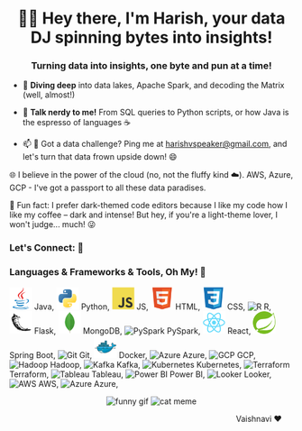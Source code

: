 <h1 align="center">👨‍💻 Hey there, I'm Harish, your data DJ spinning bytes into insights!</h1>

<h3 align="center">Turning data into insights, one byte and pun at a time!</h3>

- 🌱 **Diving deep** into data lakes, Apache Spark, and decoding the Matrix (well, almost!)

- 💬 **Talk nerdy to me!** From SQL queries to Python scripts, or how Java is the espresso of languages ☕

- 📫 💌 Got a data challenge? Ping me at harishvspeaker@gmail.com, and let's turn that data frown upside down! 😄
  
🌐 I believe in the power of the cloud (no, not the fluffy kind ☁️). AWS, Azure, GCP - I've got a passport to all these data paradises.

🎨 Fun fact: I prefer dark-themed code editors because I like my code how I like my coffee – dark and intense! But hey, if you're a light-theme lover, I won't judge... much! 😜




<h3 align="left">Let's Connect: 🤝</h3>
<p align="left">
</p>

<h3 align="left">Languages & Frameworks & Tools, Oh My! 🚀</h3>
<p align="left">
    <img src="https://raw.githubusercontent.com/devicons/devicon/master/icons/java/java-original.svg" alt="Java" width="40" height="40"/> Java,
    <img src="https://raw.githubusercontent.com/devicons/devicon/master/icons/python/python-original.svg" alt="Python" width="40" height="40"/> Python,
    <img src="https://raw.githubusercontent.com/devicons/devicon/master/icons/javascript/javascript-original.svg" alt="JavaScript" width="40" height="40"/> JS,
    <img src="https://raw.githubusercontent.com/devicons/devicon/master/icons/html5/html5-original.svg" alt="HTML" width="40" height="40"/> HTML,
    <img src="https://raw.githubusercontent.com/devicons/devicon/master/icons/css3/css3-original.svg" alt="CSS" width="40" height="40"/> CSS,
    <img src="https://www.vectorlogo.zone/logos/r-project/r-project-icon.svg" alt="R" width="40" height="40"/> R,
 <img src="https://raw.githubusercontent.com/devicons/devicon/master/icons/flask/flask-original.svg" alt="Flask" width="40" height="40"/> Flask,
    <img src="https://raw.githubusercontent.com/devicons/devicon/master/icons/mongodb/mongodb-original.svg" alt="MongoDB" width="40" height="40"/> MongoDB,
    <img src="https://www.vectorlogo.zone/logos/apache_spark/apache_spark-icon.svg" alt="PySpark" width="40" height="40"/> PySpark,
    <img src="https://raw.githubusercontent.com/devicons/devicon/master/icons/react/react-original.svg" alt="React" width="40" height="40"/> React,
 <img src="https://raw.githubusercontent.com/devicons/devicon/master/icons/spring/spring-original.svg" alt="Spring Boot" width="40" height="40"/> Spring Boot,
    <img src="https://www.vectorlogo.zone/logos/git-scm/git-scm-icon.svg" alt="Git" width="40" height="40"/> Git,
    <img src="https://raw.githubusercontent.com/devicons/devicon/master/icons/docker/docker-original.svg" alt="Docker" width="40" height="40"/> Docker,
<img src="https://www.vectorlogo.zone/logos/microsoft_azure/microsoft_azure-icon.svg" alt="Azure" width="40" height="40"/> Azure,
<img src="https://www.vectorlogo.zone/logos/google_cloud/google_cloud-icon.svg" alt="GCP" width="40" height="40"/> GCP,
<img src="https://www.vectorlogo.zone/logos/apache_hadoop/apache_hadoop-icon.svg" alt="Hadoop" width="40" height="40"/> Hadoop,
    <img src="https://www.vectorlogo.zone/logos/apache_kafka/apache_kafka-icon.svg" alt="Kafka" width="40" height="40"/> Kafka,
    <img src="https://www.vectorlogo.zone/logos/kubernetes/kubernetes-icon.svg" alt="Kubernetes" width="40" height="40"/> Kubernetes,
<img src="https://www.vectorlogo.zone/logos/terraformio/terraformio-icon.svg" alt="Terraform" width="40" height="40"/> Terraform,
    <img src="https://www.vectorlogo.zone/logos/tableau/tableau-icon.svg" alt="Tableau" width="40" height="40"/> Tableau,
    <img src="https://www.vectorlogo.zone/logos/microsoft_powerbi/microsoft_powerbi-icon.svg" alt="Power BI" width="40" height="40"/> Power BI,
    <img src="https://www.vectorlogo.zone/logos/looker/looker-icon.svg" alt="Looker" width="40" height="40"/> Looker,
    <img src="https://www.vectorlogo.zone/logos/amazon_aws/amazon_aws-icon.svg" alt="AWS" width="40" height="40"/> AWS,
    <img src="https://www.vectorlogo.zone/logos/microsoft_azure/microsoft_azure-icon.svg" alt="Azure" width="40" height="40"/> Azure,
</p>

<!-- Animated GIFs for added fun -->
<p align="center">
    <img src="https://media.giphy.com/media/USV0ym3bVWQJJmNu3N/giphy.gif" alt="funny gif" width="300"/>
    <img src="https://media.giphy.com/media/ZVik7pBtu9dNS/giphy.gif" alt="cat meme" width="300"/>
</p>
<marquee behavior="scroll" direction="left" scrollamount="5">
    Vaishnavi ❤️
</marquee>


